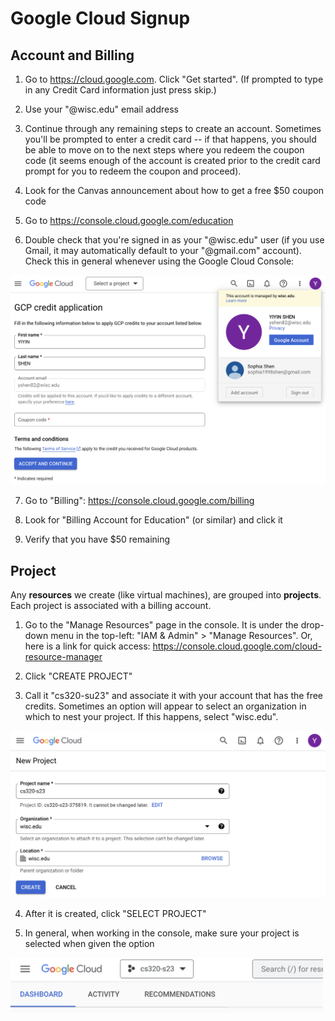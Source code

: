 # Google Cloud Signup

## Account and Billing

1. Go to https://cloud.google.com.  Click "Get started". (If prompted to type in any Credit Card information just press skip.) 

2. Use your "@wisc.edu" email address

3. Continue through any remaining steps to create an account.  Sometimes you'll be prompted to enter a credit card -- if that happens, you should be able to move on to the next steps where you redeem the coupon code (it seems enough of the account is created prior to the credit card prompt for you to redeem the coupon and proceed).

4. Look for the Canvas announcement about how to get a free $50 coupon code

5. Go to https://console.cloud.google.com/education

6. Double check that you're signed in as your "@wisc.edu" user (if you use Gmail, it may automatically default to your "@gmail.com" account).  Check this in general whenever using the Google Cloud Console:

<img src="img/1.png" width=600>

7. Go to "Billing": https://console.cloud.google.com/billing

8. Look for "Billing Account for Education" (or similar) and click it

9. Verify that you have $50 remaining

## Project

Any **resources** we create (like virtual machines), are grouped into
**projects**.  Each project is associated with a billing account.

1. Go to the "Manage Resources" page in the console.  It is under the drop-down menu in the top-left: "IAM & Admin" > "Manage Resources".  Or, here is a link for quick access: https://console.cloud.google.com/cloud-resource-manager

2. Click "CREATE PROJECT"

3. Call it "cs320-su23" and associate it with your account that has the free credits.  Sometimes an option will appear to select an organization in which to nest your project.  If this happens, select "wisc.edu".

<img src="img/2.png" width=600>

4. After it is created, click "SELECT PROJECT"

5. In general, when working in the console, make sure your project is selected when given the option

<img src="img/3.png" width=500>
